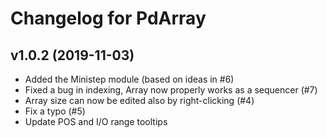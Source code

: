 # Changelog for PdArray

## v1.0.2 (2019-11-03)

- Added the Ministep module (based on ideas in #6)
- Fixed a bug in indexing, Array now properly works as a sequencer (#7)
- Array size can now be edited also by right-clicking (#4)
- Fix a typo (#5)
- Update POS and I/O range tooltips
